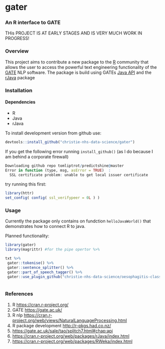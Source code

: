 # gater 
### An R interface to GATE
THis PROJECT IS AT EARLY STAGES AND IS VERY MUCH WORK IN PROGRESS!

### Overview

This project aims to contribute a new package to the [R](https://cran.r-project.org/) community that allows the user to access the powerful text engineering functionality of the [GATE](https://gate.ac.uk/) NLP software.  The package is build using GATEs [Java API](https://gate.ac.uk/sale/tao/splitch7.html#chap:api) and the [rJava](https://cran.r-project.org/web/packages/rJava/index.html) package

### Installation
#### Dependencies
* R
* Java
* rJava

To install development version from github use:

```r
devtools::install_github("christie-nhs-data-science/gater")
```

If you get the following error running `install_github()` (as I do because I am behind a corporate firewall)
```R
Downloading github repo tomliptrot/predictshine@master
Error in function (type, msg, asError = TRUE)  : 
  SSL certificate problem: unable to get local issuer certificate
```

 try running this first:

```R
library(httr)
set_config( config( ssl_verifypeer = 0L ) )
```

### Usage

Currently the package only contains on fundction `helloJavaWorld()` that demonstrates how to connect R to java.

Planned functionality:

```r
library(gater)
library(magrittr) #for the pipe opertor %>%

txt %>%
 gater::tokenise() %>%
 gater::sentence_splitter() %>%
 gater::part_of_speech_tagger() %>%
 gater::use_plugin_github("christie-nhs-data-science/oesophagitis-classifier")
 
```
 

### References

1. R <https://cran.r-project.org/>
2. GATE <https://gate.ac.uk/>
3. R nlp <https://cran.r-project.org/web/views/NaturalLanguageProcessing.html>
4. R package development <http://r-pkgs.had.co.nz/>
5. <https://gate.ac.uk/sale/tao/splitch7.html#chap:api>
6. <https://cran.r-project.org/web/packages/rJava/index.html>
7. <https://cran.r-project.org/web/packages/RWeka/index.html>


